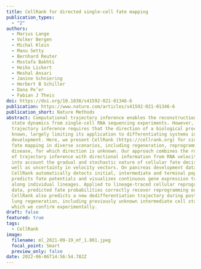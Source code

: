 ```yaml
---
title: CellRank for directed single-cell fate mapping
publication_types:
  - "2"
authors:
  - Marius Lange
  - Volker Bergen
  - Michal Klein
  - Manu Setty
  - Bernhard Reuter
  - Mostafa Bakhti
  - Heiko Lickert
  - Meshal Ansari
  - Janine Schniering
  - Herbert B Schiller
  - Dana Pe’er
  - Fabian J Theis
doi: https://doi.org/10.1038/s41592-021-01346-6
publication: https://www.nature.com/articles/s41592-021-01346-6
publication_short: Nature Methods
abstract: Computational trajectory inference enables the reconstruction of cell
  state dynamics from single-cell RNA sequencing experiments. However,
  trajectory inference requires that the direction of a biological process is
  known, largely limiting its application to differentiating systems in normal
  development. Here, we present CellRank (https://cellrank.org) for single-cell
  fate mapping in diverse scenarios, including regeneration, reprogramming and
  disease, for which direction is unknown. Our approach combines the robustness
  of trajectory inference with directional information from RNA velocity, taking
  into account the gradual and stochastic nature of cellular fate decisions, as
  well as uncertainty in velocity vectors. On pancreas development data,
  CellRank automatically detects initial, intermediate and terminal populations,
  predicts fate potentials and visualizes continuous gene expression trends
  along individual lineages. Applied to lineage-traced cellular reprogramming
  data, predicted fate probabilities correctly recover reprogramming outcomes.
  CellRank also predicts a new dedifferentiation trajectory during postinjury
  lung regeneration, including previously unknown intermediate cell states,
  which we confirm experimentally.
draft: false
featured: true
tags:
  - CellRank
image:
  filename: ml_2021-09-19_mf_1.001.jpeg
  focal_point: Smart
  preview_only: false
date: 2022-06-06T14:56:54.782Z
---
```

